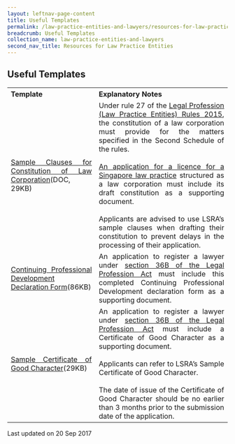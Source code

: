 ```yaml
---
layout: leftnav-page-content
title: Useful Templates
permalink: /law-practice-entities-and-lawyers/resources-for-law-practice-entities/useful-template/
breadcrumb: Useful Templates
collection_name: law-practice-entities-and-lawyers
second_nav_title: Resources for Law Practice Entities
---
```


Useful Templates
---

<table style="text-align: justify">
  <tr>
    <th>
      Template
    </th>
    <th>
      Explanatory Notes
    </th>
  </tr>
  <tr>
    <td><a href="/files/Sample_Clauses_for_Constitution_of_Law_Corporation_June_2016.docx/" target="_blank">Sample Clauses for Constitution of Law Corporation</a>(DOC, 29KB)
    </td>
    <td>Under rule 27 of the <a href="/law-practice-entities-and-lawyers/resources-for-law-practice-entities/relevant-legislation-and-communications/">Legal Profession (Law Practice Entities) Rules 2015</a>, the constitution of a law corporation must provide for the matters specified in the Second Schedule of the rules.<br><br>
      <a href="/law-practice-entities-and-lawyers/licensing-or-registration-of-law-practice-entities/apply-for-a-licence-or-registration-for-a-new-law-practice-entity/">An application for a licence for a Singapore law practice</a> structured as a law corporation must include its draft constitution as a supporting document.<br><br>
      Applicants are advised to use LSRA’s sample clauses when drafting their constitution to prevent delays in the processing of their application.</td>
  </tr>
  <tr>
    <td><a href="/files/CPD_declaration.pdf/" target="_blank">Continuing Professional Development Declaration Form</a>(86KB)</td>
    <td>An application to register a lawyer under <a href="/law-practice-entities-and-lawyers/registration-of-individuals/types-of-individual-registration/" target="_blank">section 36B of the Legal Profession Act</a> must include this completed Continuing Professional Development declaration form as a supporting document.</td>
  </tr>
  <tr>
    <td><a href="/files/Sample_Certificate_of_Good_Character.pdf/" target="_blank">Sample Certificate of Good Character</a>(29KB)</td>
    <td>An application to register a lawyer under <a href="/law-practice-entities-and-lawyers/registration-of-individuals/types-of-individual-registration/" target="_blank">section 36B of the Legal Profession Act</a> must include a Certificate of Good Character as a supporting document.<br><br>Applicants can refer to LSRA’s Sample Certificate of Good Character.<br><br>
The date of issue of the Certificate of Good Character should be no earlier than 3 months prior to the submission date of the application.</td>
</tr>
</table>

<p class="right-side-updated">Last updated on 20 Sep 2017</p> 
